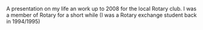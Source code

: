 
A presentation on my life an work up to 2008 for the local Rotary club. I was a
member of Rotary for a short while (I was a Rotary exchange student back in 1994/1995)
